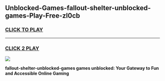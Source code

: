 
## Unblocked-Games-fallout-shelter-unblocked-games-Play-Free-zl0cb
<h3>
<a href="https://premium76.site?title=fallout-shelter-unblocked-games&ref=18A1">CLICK TO PLAY</a></h3>
<hr>

<h3>
<a href="https://premium76.site?title=fallout-shelter-unblocked-games&ref=18A1">CLICK 2 PLAY</a>
  
</h3>

<a href="https://premium76.site?title=fallout-shelter-unblocked-games&ref=18A1"><img src="https://clearcache.store/games.png"></a>


**fallout-shelter-unblocked-games games unblocked: Your Gateway to Fun and Accessible Online Gaming**
